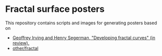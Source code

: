 Fractal surface posters
=======================

This repository contains scripts and images for generating posters based on

* [Geoffrey Irving and Henry Segerman, "Developing fractal curves" (in review).](http://naml.us/~irving/papers/irving_segerman2012_fractal.pdf)
* [other/fractal](https://github.com/otherlab/fractal)
